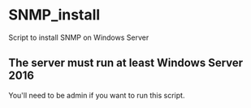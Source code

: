 # SNMP_install
Script to install SNMP on Windows Server

## The server must run at least Windows Server 2016

You'll need to be admin if you want to run this script.
